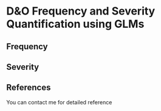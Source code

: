 
# D\&O Frequency and Severity Quantification using GLMs

## Frequency

## Severity

## References

You can contact me for detailed reference
